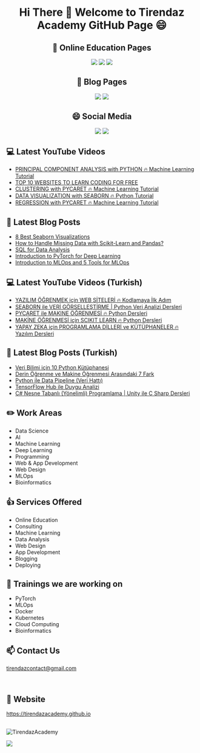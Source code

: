 # <p align="center"> Hi There 👋 Welcome to Tirendaz Academy GitHub Page 😄 </p>


<div align="center">

## 🏬 Online Education Pages

[![](https://img.shields.io/badge/YouTube-English-red?style=for-the-badge&logo=youtube&logoColor=white)](https://www.youtube.com/c/TirendazAcademy)
[![](https://img.shields.io/badge/YouTube-Turkish-deeppink?style=for-the-badge&logo=youtube&logoColor=white)](https://www.youtube.com/c/tirendazakademi)
[![](https://img.shields.io/badge/Udemy-Education-darkgreen?style=for-the-badge)](https://www.udemy.com/user/tirendaz-akademi-2)

## 📕 Blog Pages

[![](https://img.shields.io/badge/Medium-English-purple.svg?&style=for-the-badge&logo=medium&logoColor=white)](https://tirendazacademy.medium.com)
[![](https://img.shields.io/badge/Medium-Turkish-darkred.svg?&style=for-the-badge&logo=medium&logoColor=white)](https://tirendazakademi.medium.com)

## :smile: Social Media

[![](https://img.shields.io/badge/linkedin-%230077B5.svg?&style=for-the-badge&logo=linkedin&logoColor=white)](https://www.linkedin.com/in/tirendaz-academy/)
[![](https://img.shields.io/badge/twitter-%231DA1F2.svg?&style=for-the-badge&logo=twitter&logoColor=white)](https://www.twitter.com/TirendazAcademy)
 
<!--- 
<br />
  
![Tirendaz Academy's GitHub stats](https://github-readme-stats.vercel.app/api?username=TirendazAcademy&count_private=true&show_icons=true&theme=radical)
---> 
</div>

## 💻 Latest YouTube Videos

<!-- YOUTUBE:START -->
- [PRINCIPAL COMPONENT ANALYSIS with PYTHON 🔥 Machine Learning Tutorial](https://www.youtube.com/watch?v=BE2uFaF8Gsc)
- [TOP 10 WEBSITES TO LEARN CODING FOR FREE](https://www.youtube.com/watch?v=Rcvg3_Z2q5s)
- [CLUSTERING with PYCARET 🔥 Machine Learning Tutorial](https://www.youtube.com/watch?v=wOzeFurDfQ0)
- [DATA VISUALIZATION with SEABORN 🔥 Python Tutorial](https://www.youtube.com/watch?v=JzcSe6JZF8A)
- [REGRESSION with PYCARET 🔥 Machine Learning Tutorial](https://www.youtube.com/watch?v=nvZ08g7tHhE)
<!-- YOUTUBE:END -->

## 📕 Latest Blog Posts

<!-- BLOG-POST-LIST:START -->
- [8 Best Seaborn Visualizations](https://medium.com/geekculture/8-best-seaborn-visualizations-20143a4b3b2f?source=rss-b5cbb779640e------2)
- [How to Handle Missing Data with Scikit-Learn and Pandas?](https://python.plainenglish.io/how-to-handle-missing-data-with-scikit-learn-and-pandas-feaa436cda2b?source=rss-b5cbb779640e------2)
- [SQL for Data Analysis](https://medium.com/mlearning-ai/sql-for-data-analysis-8228c923ce82?source=rss-b5cbb779640e------2)
- [Introduction to PyTorch for Deep Learning](https://medium.com/geekculture/introduction-to-pytorch-for-deep-learning-483d4a65d594?source=rss-b5cbb779640e------2)
- [Introduction to MLOps and 5 Tools for MLOps](https://faun.pub/introduction-to-mlops-and-5-tools-for-mlops-fbe181192481?source=rss-b5cbb779640e------2)
<!-- BLOG-POST-LIST:END -->

## 💻 Latest YouTube Videos (Turkish)

<!-- YOUTUBETR:START -->
- [YAZILIM ÖĞRENMEK için WEB SİTELERİ 🔥 Kodlamaya İlk Adım](https://www.youtube.com/watch?v=iYWrRlBIUlA)
- [SEABORN ile VERİ GÖRSELLEŞTİRME | Python Veri Analizi Dersleri](https://www.youtube.com/watch?v=UM2IuGsj9I4)
- [PYCARET ile MAKINE ÖĞRENMESİ 🔥 Python Dersleri](https://www.youtube.com/watch?v=IiPqY7MGs6Q)
- [MAKİNE ÖĞRENMESİ için SCIKIT LEARN 🔥 Python Dersleri](https://www.youtube.com/watch?v=WImdihp3dkU)
- [YAPAY ZEKA için PROGRAMLAMA DİLLERİ ve KÜTÜPHANELER 🔥 Yazılım Dersleri](https://www.youtube.com/watch?v=sxzOvey04qs)
<!-- YOUTUBETR:END -->

## 📕 Latest Blog Posts (Turkish)
<!-- BLOG-POST-LIST-TR:START -->
- [Veri Bilimi için 10 Python Kütüphanesi](https://tirendazakademi.medium.com/veri-bilimi-i%C3%A7in-10-python-k%C3%BCt%C3%BCphanesi-bacf0600d298?source=rss-e9566c9f34a3------2)
- [Derin Öğrenme ve Makine Öğrenmesi Arasındaki 7 Fark](https://tirendazakademi.medium.com/derin-%C3%B6%C4%9Frenme-ve-makine-%C3%B6%C4%9Frenmesi-aras%C4%B1ndaki-7-fark-acb151d5975a?source=rss-e9566c9f34a3------2)
- [Python ile Data Pipeline &lpar;Veri Hattı&rpar;](https://medium.com/devopsturkiye/python-ile-data-pipeline-veri-hatt%C4%B1-d50b851b94a7?source=rss-e9566c9f34a3------2)
- [TensorFlow Hub ile Duygu Analizi](https://tirendazakademi.medium.com/tensorflow-hub-ile-duygu-analizi-6dced48f48a6?source=rss-e9566c9f34a3------2)
- [C# Nesne Tabanlı &lpar;Yönelimli&rpar; Programlama | Unity ile C Sharp Dersleri](https://tirendazakademi.medium.com/c-nesne-tabanl%C4%B1-y%C3%B6nelimli-programlama-unity-ile-c-sharp-dersleri-79fa52ac59c7?source=rss-e9566c9f34a3------2)
<!-- BLOG-POST-LIST-TR:END -->

## ✏️ **Work Areas**

- Data Science
- AI
- Machine Learning
- Deep Learning
- Programming
- Web & App Development
- Web Design 
- MLOps
- Bioinformatics

## 👍 **Services Offered**

- Online Education
- Consulting
- Machine Learning 
- Data Analysis
- Web Design
- App Development
- Blogging
- Deploying

## 🔭 Trainings we are working on

- PyTorch
- MLOps
- Docker
- Kubernetes
- Cloud Computing
- Bioinformatics

## 📫 Contact Us

tirendazcontact@gmail.com

<br />

## 🎯 Website

https://tirendazacademy.github.io

<br />


<img src="https://komarev.com/ghpvc/?username=TirendazAcademy" alt="TirendazAcademy" /> 

[![](https://img.shields.io/github/followers/TirendazAcademy?style=social)](https://www.github.com/TirendazAcademy)  






<!--
**TirendazAcademy/TirendazAcademy** is a ✨ _special_ ✨ repository because its `README.md` (this file) appears on your GitHub profile.

![Tirendaz Academy's GitHub Stats](https://github-readme-stats.vercel.app/api?username=TirendazAcademy&show_icons=true)

Here are some ideas to get you started:

<p align="left"> </p>

- 🔭 I’m currently working on ...
- 🌱 I’m currently learning ...
- 👯 I’m looking to collaborate on ...
- 🤔 I’m looking for help with ...
- 💬 Ask me about ...
- 📫 How to reach me: ...
- 😄 Pronouns: ...
- ⚡ Fun fact: ...

-->
